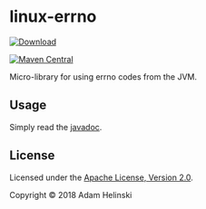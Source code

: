 # linux-errno

[
![Download](https://api.bintray.com/packages/dvlopt/maven/linux-errno/images/download.svg)
](https://bintray.com/dvlopt/maven/linux-errno/_latestVersion)

[![Maven
Central](https://maven-badges.herokuapp.com/maven-central/io.dvlopt/linux-errno/badge.svg)](https://maven-badges.herokuapp.com/maven-central/io.dvlopt/linux-errno)

Micro-library for using errno codes from the JVM.

## Usage

Simply read the
[javadoc](https://dvlopt.github.io/doc/java/linux-errno/io/dvlopt/linux/errno/Errno.html).

## License

Licensed under the [Apache License, Version
2.0](http://www.apache.org/licenses/LICENSE-2.0).

Copyright © 2018 Adam Helinski

